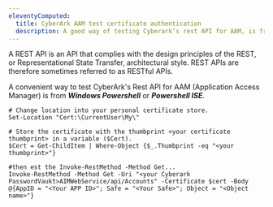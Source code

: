 ```yaml
---
eleventyComputed:
  title: CyberArk AAM test certificate authentication
  description: A good way of testing Cyberark’s rest API for AAM, is from Windows Powershell, or Powershell ISE.
---
```

A REST API is an API that complies with the design principles of the REST, or Representational State Transfer, architectural style. REST APIs are therefore sometimes referred to as RESTful APIs. 

A convenient way to test CyberArk's Rest API for AAM (Application Access Manager) is from ***Windows Powershell*** or ***Powershell ISE***.

```
# Change location into your personal certificate store.
Set-Location "Cert:\CurrentUser\My\"

# Store the certificate with the thumbprint <your certificate thumbprint> in a variable ($Cert).
$Cert = Get-ChildItem | Where-Object {$_.Thumbprint -eq "<your thumbprint>"}

#then est the Invoke-RestMethod -Method Get...
Invoke-RestMethod -Method Get -Uri "<your Cyberark PasswordVaukt>AIMWebService/api/Accounts" -Certificate $cert -Body @{AppID = "<Your APP ID>"; Safe = "<Your Safe>"; Object = "<Object name>"}
```